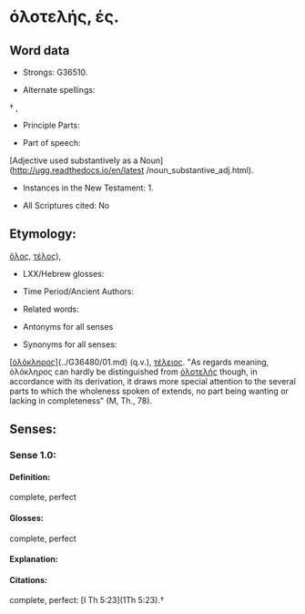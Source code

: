 # ὁλοτελής, ές.

<!-- Status: S2=NeedsReview -->
<!-- Lexica used for edits: BDAG, FFM, LN, A-S -->

## Word data

* Strongs: G36510.

* Alternate spellings:

† , 

* Principle Parts: 


* Part of speech: 

[Adjective used substantively as a Noun](http://ugg.readthedocs.io/en/latest
/noun_substantive_adj.html).

* Instances in the New Testament: 1. 

* All Scriptures cited: No

## Etymology: 

[ὅλος](), [τέλος]()),

* LXX/Hebrew glosses: 


* Time Period/Ancient Authors: 


* Related words: 

* Antonyms for all senses

* Synonyms for all senses: 

 [[ὁλόκληρος]()](../G36480/01.md) (q.v.), [τέλειος](../G50460/01.md). "As regards meaning, ὁλόκληρος can hardly be distinguished from [ὁλοτελής](../G36510/01.md) though, in accordance with its derivation, it draws more special attention to the several parts to which the wholeness spoken of extends, no part being wanting or lacking in completeness" (M, Th., 78).

## Senses:


### Sense  1.0: 

#### Definition: 

complete, perfect

#### Glosses: 

complete, perfect

#### Explanation: 

 

#### Citations: 

complete, perfect: [I Th 5:23](1Th 5:23).†
